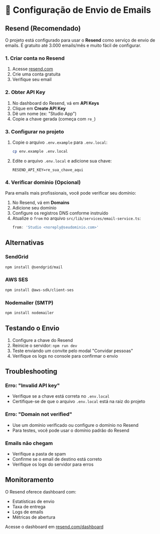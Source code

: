 # 📧 Configuração de Envio de Emails

## Resend (Recomendado)

O projeto está configurado para usar o **Resend** como serviço de envio de emails. É gratuito até 3.000 emails/mês e muito fácil de configurar.

### 1. Criar conta no Resend

1. Acesse [resend.com](https://resend.com)
2. Crie uma conta gratuita
3. Verifique seu email

### 2. Obter API Key

1. No dashboard do Resend, vá em **API Keys**
2. Clique em **Create API Key**
3. Dê um nome (ex: "Studio App")
4. Copie a chave gerada (começa com `re_`)

### 3. Configurar no projeto

1. Copie o arquivo `.env.example` para `.env.local`:
   ```bash
   cp env.example .env.local
   ```

2. Edite o arquivo `.env.local` e adicione sua chave:
   ```env
   RESEND_API_KEY=re_sua_chave_aqui
   ```

### 4. Verificar domínio (Opcional)

Para emails mais profissionais, você pode verificar seu domínio:

1. No Resend, vá em **Domains**
2. Adicione seu domínio
3. Configure os registros DNS conforme instruído
4. Atualize o `from` no arquivo `src/lib/services/email-service.ts`:
   ```typescript
   from: 'Studio <noreply@seudominio.com>'
   ```

## Alternativas

### SendGrid
```bash
npm install @sendgrid/mail
```

### AWS SES
```bash
npm install @aws-sdk/client-ses
```

### Nodemailer (SMTP)
```bash
npm install nodemailer
```

## Testando o Envio

1. Configure a chave do Resend
2. Reinicie o servidor: `npm run dev`
3. Teste enviando um convite pelo modal "Convidar pessoas"
4. Verifique os logs no console para confirmar o envio

## Troubleshooting

### Erro: "Invalid API key"
- Verifique se a chave está correta no `.env.local`
- Certifique-se de que o arquivo `.env.local` está na raiz do projeto

### Erro: "Domain not verified"
- Use um domínio verificado ou configure o domínio no Resend
- Para testes, você pode usar o domínio padrão do Resend

### Emails não chegam
- Verifique a pasta de spam
- Confirme se o email de destino está correto
- Verifique os logs do servidor para erros

## Monitoramento

O Resend oferece dashboard com:
- Estatísticas de envio
- Taxa de entrega
- Logs de emails
- Métricas de abertura

Acesse o dashboard em [resend.com/dashboard](https://resend.com/dashboard)
